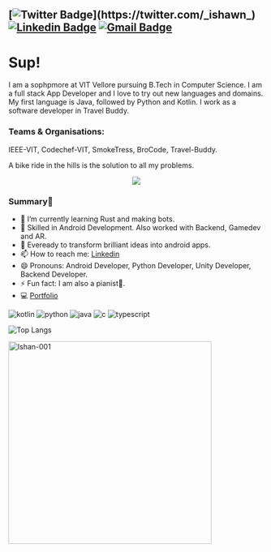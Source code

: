 [![Twitter Badge](https://img.shields.io/badge/-@ishawn-1ca0f1?style=flat-square&labelColor=1ca0f1&logo=twitter&logoColor=white&link=https://twitter.com/_ishawn_)](https://twitter.com/_ishawn_) [![Linkedin Badge](https://img.shields.io/badge/-ishankhandelwal-blue?style=flat-square&logo=Linkedin&logoColor=white&link=https://www.linkedin.com/in/ishan-khandelwal-apk/)](https://www.linkedin.com/in/ishan-khandelwal-apk/)
[![Gmail Badge](https://img.shields.io/badge/-axil.ishan3@gmail.com-c14438?style=flat-square&logo=Gmail&logoColor=white&link=mailto:axil.ishan3@gmail.com)](mailto:axil.ishan3@gmail.com)
---

# Sup!
I am a sophpmore at VIT Vellore pursuing B.Tech in Computer Science. I am a full stack App Developer and I love to try out new languages and domains. My first language is Java, followed by Python and Kotlin. I work as a software developer in Travel Buddy.

### Teams & Organisations: 
IEEE-VIT, Codechef-VIT, SmokeTress, BroCode, Travel-Buddy. 

A bike ride in the hills is the solution to all my problems.

<p align="center">
  <img src="https://github.com/Ishan-001/ishan.apk/blob/master/avatar.svg" />
</p>

### Summary👋
- 🔭 I’m currently learning Rust and making bots.
- 👨 Skilled in Android Development. Also worked with Backend, Gamedev and AR.
- 👯 Eveready to transform brilliant ideas into android apps.
- 📫 How to reach me: [Linkedin](https://www.linkedin.com/in/ishan-khandelwal-apk/)
- 😄 Pronouns: Android Developer, Python Developer, Unity Developer, Backend Developer.
- ⚡ Fun fact: I am also a pianist🎹.
- 💻 [Portfolio](https://ishan-001.github.io/Portfolio/)

![kotlin](http://img.shields.io/static/v1?logo=kotlin&label=&message=Kotlin&style=flat-square&color=black)
![python](http://img.shields.io/static/v1?logo=python&label=&message=Python&style=flat-square&color=yellow)
![java](http://img.shields.io/static/v1?logo=java&label=&message=Java&style=flat-square&color=red)
![c](http://img.shields.io/static/v1?logo=c&label=&message=C&style=flat-square&color=blue)
![typescript](http://img.shields.io/static/v1?logo=typescript&label=&message=Typescript&style=flat-square&color=purple)

![Top Langs](https://github-readme-stats.vercel.app/api/top-langs/?username=Ishan-001&exclude_repo=Portfolio&langs_count=10&layout=compact&theme=chartreuse-dark&icon_color=00ffff&count_private=true)

<p align="left"> <img align="left" src="https://github-readme-stats.vercel.app/api?username=Ishan-001&show_icons=true&locale=en&theme=blue-green" alt="Ishan-001" width="400" />
